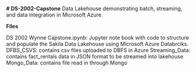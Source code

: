 **# DS-2002-Capstone**
Data Lakehouse demonstrating batch, streaming, and data integration in Microsoft Azure. 


**Files**

DS 2002 Wynne Capstone.ipynb: Jupyter note book with code to structure and populate the Sakila Data Lakehouse using Microsoft Azure Databrciks.
DFBS_CSVS: contains csv files uploaded to DBFS in Azure
Streaming_Data: contains fact_rentals data in JSON format to be streamed into lakehouse
Mongo_Data: contains file read in through Mongo
